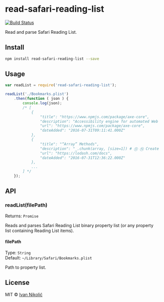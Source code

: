 # read-safari-reading-list

[![Build Status][ci-img]][ci]

Read and parse Safari Reading List.

## Install

```sh
npm install read-safari-reading-list --save
```

## Usage

```js
var readList = require('read-safari-reading-list');

readList('./Bookmarks.plist')
	.then(function ( json ) {
		console.log(json);
		/* [
			{
				"title": "https://www.npmjs.com/package/axe-core",
				"description": "Accessibility engine for automated Web UI testing",
				"url": "https://www.npmjs.com/package/axe-core",
				"dateAdded": "2016-07-31T09:11:41.000Z"
			},
			{
				"title": "“Array” Methods",
				"description": "_.chunk(array, [size=1]) # Ⓢ Ⓝ Creates an array of elements ...",
				"url": "https://lodash.com/docs",
				"dateAdded": "2016-07-31T12:36:22.000Z"
			},
			...
		] */
	});
```

## API

### readList(filePath)

Returns: `Promise`

Reads and parses Safari Reading List binary property list (or any property list containing Reading List items).

#### filePath

Type: `String`  
Default: `~/Library/Safari/Bookmarks.plist`

Path to property list.

## License

MIT © [Ivan Nikolić](http://ivannikolic.com)

[ci]: https://travis-ci.org/niksy/read-safari-reading-list
[ci-img]: https://img.shields.io/travis/niksy/read-safari-reading-list.svg
